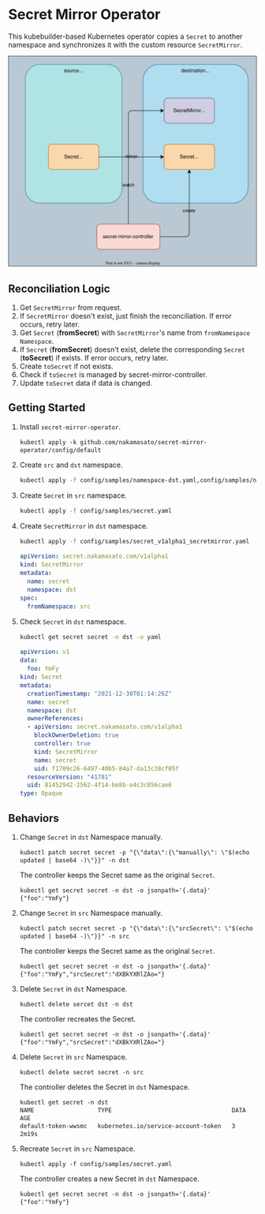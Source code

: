 # Secret Mirror Operator

This kubebuilder-based Kubernetes operator copies a `Secret` to another namespace and synchronizes it with the custom resource `SecretMirror`.

![](diagram.drawio.svg)

## Reconciliation Logic

1. Get `SecretMirror` from request.
2. If `SecretMirror` doesn't exist, just finish the reconciliation. If error occurs, retry later.
3. Get `Secret` (**fromSecret**) with `SecretMirror`'s name from `fromNamespace` `Namespace`.
4. If `Secret` (**fromSecret**) doesn't exist, delete the corresponding `Secret` (**toSecret**) if exists. If error occurs, retry later.
5. Create `toSecret` if not exists.
6. Check if `toSecret` is managed by secret-mirror-controller.
7. Update `toSecret` data if data is changed.

## Getting Started
1. Install `secret-mirror-operator`.
    ```
    kubectl apply -k github.com/nakamasato/secret-mirror-operator/config/default
    ```
1. Create `src` and `dst` namespace.
    ```bash
    kubectl apply -f config/samples/namespace-dst.yaml,config/samples/namespace-src.yaml
    ```
1. Create `Secret` in `src` namespace.
    ```bash
    kubectl apply -f config/samples/secret.yaml
    ```
1. Create `SecretMirror` in `dst` namespace.
    ```bash
    kubectl apply -f config/samples/secret_v1alpha1_secretmirror.yaml
    ```
    ```yaml
    apiVersion: secret.nakamasato.com/v1alpha1
    kind: SecretMirror
    metadata:
      name: secret
      namespace: dst
    spec:
      fromNamespace: src
    ```
1. Check `Secret` in `dst` namespace.
    ```bash
    kubectl get secret secret -n dst -o yaml
    ```

    ```yaml
    apiVersion: v1
    data:
      foo: YmFy
    kind: Secret
    metadata:
      creationTimestamp: "2021-12-30T01:14:26Z"
      name: secret
      namespace: dst
      ownerReferences:
      - apiVersion: secret.nakamasato.com/v1alpha1
        blockOwnerDeletion: true
        controller: true
        kind: SecretMirror
        name: secret
        uid: f1709c26-6497-40b5-84a7-da13c38cf05f
      resourceVersion: "41781"
      uid: 81452942-2562-4f14-be8b-e4c3c856cae6
    type: Opaque
    ```

## Behaviors

1. Change `Secret` in `dst` Namespace manually.

    ```
    kubectl patch secret secret -p "{\"data\":{\"manually\": \"$(echo updated | base64 -)\"}}" -n dst
    ```

    The controller keeps the Secret same as the original `Secret`.

    ```
    kubectl get secret secret -n dst -o jsonpath='{.data}'
    {"foo":"YmFy"}
    ```
1. Change `Secret` in `src` Namespace manually.
    ```
    kubectl patch secret secret -p "{\"data\":{\"srcSecret\": \"$(echo updated | base64 -)\"}}" -n src
    ```
    The controller keeps the Secret same as the original `Secret`.
    ```
    kubectl get secret secret -n dst -o jsonpath='{.data}'
    {"foo":"YmFy","srcSecret":"dXBkYXRlZAo="}
    ```
1. Delete `Secret` in `dst` Namespace.
    ```
    kubectl delete sercet dst -n dst
    ```
    The controller recreates the Secret.
    ```
    kubectl get secret secret -n dst -o jsonpath='{.data}'
    {"foo":"YmFy","srcSecret":"dXBkYXRlZAo="}
    ```
1. Delete `Secret` in `src` Namespace.
    ```
    kubectl delete secret secret -n src
    ```

    The controller deletes the Secret in `dst` Namespace.

    ```
    kubectl get secret -n dst
    NAME                  TYPE                                  DATA   AGE
    default-token-wwsmc   kubernetes.io/service-account-token   3      2m19s
    ```
1. Recreate `Secret` in `src` Namespace.
    ```
    kubectl apply -f config/samples/secret.yaml
    ```

    The controller creates a new Secret in `dst` Namespace.
    ```
    kubectl get secret secret -n dst -o jsonpath='{.data}'
    {"foo":"YmFy"}
    ```
